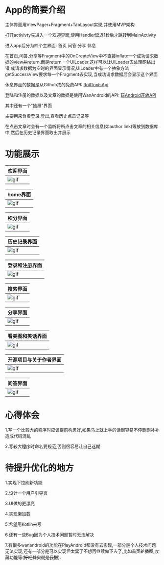 # App的简要介绍

主体界面用ViewPager+Fragment+TabLayout实现,并使用MVP架构

打开activivty先进入一个欢迎界面,使用Handler延迟1秒后才跳转到MainActivity

进入app后分为四个主界面: 首页 问答 分享 休息

在首页,问答,分享等Fragment中的OnCreateView中不直接inflate一个成功请求数据的view并return,而是return一个UILoader,这样可以让UILoader去处理网络出错,或请求数据为空时的界面显示情况,UILoader中有一个抽象方法getSuccessView要求每一个Fragment去实现,当成功请求数据后会显示这个界面

休息界面的数据是从Github找的免费API: [RollToolsApi](https://github.com/MZCretin/RollToolsApi)

登陆和注册的数据以及文章的数据是使用WanAndroid的API: [玩Android开放API](https://www.wanandroid.com/blog/show/2)

其中还有一个"抽屉"界面

主要用来负责登录,登出,查看历史点击记录等

在点击文章时会有一个监听将所点击文章的相关信息(如author link)等放到数据库中,然后在历史记录界面取出并展示


# 功能展示
|  **欢迎界面**   | 
|  ----  |
| ![gif](https://github.com/OkAndGreat/PlayAndroid/blob/master/gif/open.gif)  |

|  **home界面**   | 
|  ----  |
| ![gif](https://github.com/OkAndGreat/PlayAndroid/blob/master/gif/home.gif)  |

|  **积分界面**   | 
|  ----  |
| ![gif](https://github.com/OkAndGreat/PlayAndroid/blob/master/gif/Point.gif)  |

|  **历史记录界面**   | 
|  ----  |
|  ![gif](https://github.com/OkAndGreat/PlayAndroid/blob/master/gif/History.gif) |

|  **登录和注册界面**   | 
|  ----  |
| ![gif](https://github.com/OkAndGreat/PlayAndroid/blob/master/gif/login.gif)  |

|  **搜索界面**   | 
|  ----  |
|  ![gif](https://github.com/OkAndGreat/PlayAndroid/blob/master/gif/search.gif) |

|  **分享界面**   | 
|  ----  |
| ![gif](https://github.com/OkAndGreat/PlayAndroid/blob/master/gif/share.gif)  |

|  **看美图和笑话界面**   | 
|  ----  |
| ![gif](https://github.com/OkAndGreat/PlayAndroid/blob/master/gif/JokesAndGirls.gif) |

|  **开源项目与关于作者界面**   | 
|  ----  |
| ![gif](https://github.com/OkAndGreat/PlayAndroid/blob/master/gif/OpenProjectsAndAboutAuthor.gif)  |

|  **问答界面**   | 
|  ----  |
| ![gif](https://github.com/OkAndGreat/PlayAndroid/blob/master/gif/question.gif)  |


# 心得体会

1.写一个比较大的程序时应该提前构思好,如果马上就上手的话很容易不停删删补补造成代码混乱

2.写较大程序时命名要规范,否则很容易让自己迷糊

# 待提升优化的地方

1.实现下拉刷新功能

2.设计一个用户引导页

3.UI做的更漂亮

4.实现懒加载

5.希望用Kotlin来写

6.还有一些Bug因为个人技术问题暂时无法解决

7.有很多wanandroid的功能在PlayAndroid都没有去实现,一部分是个人技术问题无法实现,还有一部分是可以实现但太累了不想再继续做下去了,比如首页轮播图,收藏功能等(~~好吧其实就是我懒~~).



